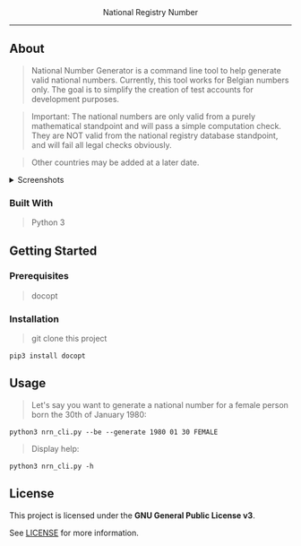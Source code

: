 
<div align="center">
  National Registry Number
  <br />
</div>



---

## About


> National Number Generator is a command line tool to help generate valid national numbers.
> Currently, this tool works for Belgian numbers only.
> The goal is to simplify the creation of test accounts for development purposes.

> Important: The national numbers are only valid from a purely mathematical standpoint and will pass a simple computation check.
> They are NOT valid from the national registry database standpoint, and will fail all legal checks obviously.

> Other countries may be added at a later date.

<details>
<summary>Screenshots</summary>
<br>

<img src="docs/images/nrn.png" title="Home Page" width="100%">

</details>

### Built With

> Python 3

## Getting Started

### Prerequisites

> docopt

### Installation

> git clone this project

```
pip3 install docopt
```

## Usage

> Let's say you want to generate a national number for a female person born the 30th of January 1980:

```
python3 nrn_cli.py --be --generate 1980 01 30 FEMALE
```

> Display help: 

```
python3 nrn_cli.py -h
```


## License

This project is licensed under the **GNU General Public License v3**.

See [LICENSE](LICENSE) for more information.

